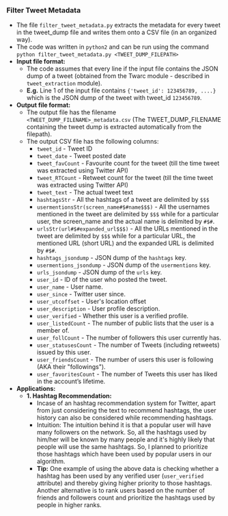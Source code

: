 ### Filter Tweet Metadata
* The file `filter_tweet_metadata.py` extracts the metadata for every tweet in the tweet_dump file and writes them onto a CSV file (in an organized way).
* The code was written in `python2` and can be run using the command `python filter_tweet_metadata.py <TWEET_DUMP_FILEPATH>`
* **Input file format:**
	* The code assumes that every line if the input file contains the JSON dump of a tweet (obtained from the Twarc module - described in `tweet_extraction` module).
	* **E.g.** Line 1 of the input file contains `{'tweet_id': 123456789, ....}` which is the JSON dump of the tweet with tweet_id `123456789`.
* **Output file format:**
	* The output file has the filename `<TWEET_DUMP_FILENAME>_metadata.csv` (The TWEET_DUMP_FILENAME containing the tweet dump is extracted automatically from the filepath).
	* The output CSV file has the following columns:
		* `tweet_id` - Tweet ID
		* `tweet_date` - Tweet posted date
		* `tweet_favCount` - Favourite count for the tweet (till the time tweet was extracted using Twitter API)
		* `tweet_RTCount` - Retweet count for the tweet (till the time tweet was extracted using Twitter API)
		* `tweet_text` - The actual tweet text
		* `hashtagsStr` - All the hashtags of a tweet are delimited by `$$$`
		* `usermentionsStr(screen_name#$#name$$$)` - All the usernames mentioned in the tweet are delimited by `$$$` while for a particular user, the screen_name and the actual name is delimited by `#$#`.
		* `urlsStr(url#$#expanded_url$$$)` - All the URLs mentioned in the tweet are delimited by `$$$` while for a particular URL, the mentioned URL (short URL) and the expanded URL is delimited by `#$#`.
		* `hashtags_jsondump` - JSON dump of the `hashtags` key.
		* `usermentions_jsondump` - JSON dump of the `usermentions` key.
		* `urls_jsondump` - JSON dump of the `urls` key.
		* `user_id` - ID of the user who posted the tweet.
		* `user_name` - User name.
		* `user_since` - Twitter user since.
		* `user_utcoffset` - User's location offset
		* `user_description` - User profile description.
		* `user_verified` - Whether this user is a verified profile.
		* `user_listedCount` - The number of public lists that the user is a member of.
		* `user_follCount` - The number of followers this user currently has.
		* `user_statusesCount` - The number of Tweets (including retweets) issued by this user.
		* `user_friendsCount` - The number of users this user is following (AKA their "followings").
		* `user_favoritesCount` - The number of Tweets this user has liked in the account’s lifetime.
* **Applications:**
	* **1. Hashtag Recommendation:**
		* Incase of an hashtag recommendation system for Twitter, apart from just considering the text to recommend hashtags, the user history can also be considered while recommending hashtags.
		* Intuition: The intuition behind it is that a popular user will have many followers on the network. So, all the hashtags used by him/her will be known by many people and it's highly likely that people will use the same hashtags. So, I planned to prioritize those hashtags which have been used by popular users in our algorithm.
		* **Tip:** One example of using the above data is checking whether a hashtag has been used by any verified user (```user_verified``` attribute) and thereby giving higher priority to those hashtags. Another alternative is to rank users based on the number of friends and followers count and prioritize the hashtags used by people in higher ranks.